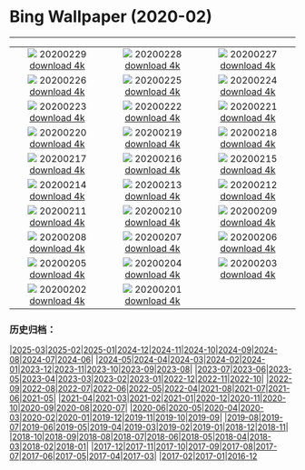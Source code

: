 # Bing Wallpaper (2020-02)
**************
| | | |
| :----: | :----: | :----: |
| ![](https://www.bing.com/th?id=OHR.FlowingClouds_ZH-CN0721854476_1920x1080.jpg) 20200229 [download 4k](https://www.bing.com/th?id=OHR.FlowingClouds_ZH-CN0721854476_UHD.jpg) | ![](https://www.bing.com/th?id=OHR.WallaceFF_ZH-CN0633742587_1920x1080.jpg) 20200228 [download 4k](https://www.bing.com/th?id=OHR.WallaceFF_ZH-CN0633742587_UHD.jpg) | ![](https://www.bing.com/th?id=OHR.OtterCreekVT_ZH-CN0564511657_1920x1080.jpg) 20200227 [download 4k](https://www.bing.com/th?id=OHR.OtterCreekVT_ZH-CN0564511657_UHD.jpg) |
| ![](https://www.bing.com/th?id=OHR.PBWhaleBones_ZH-CN5771331489_1920x1080.jpg) 20200226 [download 4k](https://www.bing.com/th?id=OHR.PBWhaleBones_ZH-CN5771331489_UHD.jpg) | ![](https://www.bing.com/th?id=OHR.AcadiaSunrise_ZH-CN5619713848_1920x1080.jpg) 20200225 [download 4k](https://www.bing.com/th?id=OHR.AcadiaSunrise_ZH-CN5619713848_UHD.jpg) | ![](https://www.bing.com/th?id=OHR.MundoFalls_ZH-CN5545236650_1920x1080.jpg) 20200224 [download 4k](https://www.bing.com/th?id=OHR.MundoFalls_ZH-CN5545236650_UHD.jpg) |
| ![](https://www.bing.com/th?id=OHR.Windhorses_ZH-CN5349922758_1920x1080.jpg) 20200223 [download 4k](https://www.bing.com/th?id=OHR.Windhorses_ZH-CN5349922758_UHD.jpg) | ![](https://www.bing.com/th?id=OHR.LakeGullMN_ZH-CN5281494536_1920x1080.jpg) 20200222 [download 4k](https://www.bing.com/th?id=OHR.LakeGullMN_ZH-CN5281494536_UHD.jpg) | ![](https://www.bing.com/th?id=OHR.MalhamStars_ZH-CN4163177154_1920x1080.jpg) 20200221 [download 4k](https://www.bing.com/th?id=OHR.MalhamStars_ZH-CN4163177154_UHD.jpg) |
| ![](https://www.bing.com/th?id=OHR.UffingStaffelseeWinter_ZH-CN4001263375_1920x1080.jpg) 20200220 [download 4k](https://www.bing.com/th?id=OHR.UffingStaffelseeWinter_ZH-CN4001263375_UHD.jpg) | ![](https://www.bing.com/th?id=OHR.CloudsPelmo_ZH-CN3713829654_1920x1080.jpg) 20200219 [download 4k](https://www.bing.com/th?id=OHR.CloudsPelmo_ZH-CN3713829654_UHD.jpg) | ![](https://www.bing.com/th?id=OHR.WanderingAlbatross_ZH-CN3609426361_1920x1080.jpg) 20200218 [download 4k](https://www.bing.com/th?id=OHR.WanderingAlbatross_ZH-CN3609426361_UHD.jpg) |
| ![](https://www.bing.com/th?id=OHR.PlutoCrescent_ZH-CN3538488331_1920x1080.jpg) 20200217 [download 4k](https://www.bing.com/th?id=OHR.PlutoCrescent_ZH-CN3538488331_UHD.jpg) | ![](https://www.bing.com/th?id=OHR.PineconesSwap_ZH-CN3478765581_1920x1080.jpg) 20200216 [download 4k](https://www.bing.com/th?id=OHR.PineconesSwap_ZH-CN3478765581_UHD.jpg) | ![](https://www.bing.com/th?id=OHR.TaikanCrane_ZH-CN3416122324_1920x1080.jpg) 20200215 [download 4k](https://www.bing.com/th?id=OHR.TaikanCrane_ZH-CN3416122324_UHD.jpg) |
| ![](https://www.bing.com/th?id=OHR.HumpbackHerring_ZH-CN2868885675_1920x1080.jpg) 20200214 [download 4k](https://www.bing.com/th?id=OHR.HumpbackHerring_ZH-CN2868885675_UHD.jpg) | ![](https://www.bing.com/th?id=OHR.CorsicaHeart_ZH-CN2795615037_1920x1080.jpg) 20200213 [download 4k](https://www.bing.com/th?id=OHR.CorsicaHeart_ZH-CN2795615037_UHD.jpg) | ![](https://www.bing.com/th?id=OHR.AbiquaFalls_ZH-CN2781539758_1920x1080.jpg) 20200212 [download 4k](https://www.bing.com/th?id=OHR.AbiquaFalls_ZH-CN2781539758_UHD.jpg) |
| ![](https://www.bing.com/th?id=OHR.PinzonIslandTortoise_ZH-CN2697727225_1920x1080.jpg) 20200211 [download 4k](https://www.bing.com/th?id=OHR.PinzonIslandTortoise_ZH-CN2697727225_UHD.jpg) | ![](https://www.bing.com/th?id=OHR.BrightonJetty_ZH-CN1526526038_1920x1080.jpg) 20200210 [download 4k](https://www.bing.com/th?id=OHR.BrightonJetty_ZH-CN1526526038_UHD.jpg) | ![](https://www.bing.com/th?id=OHR.ButterflyPair_ZH-CN9153450825_1920x1080.jpg) 20200209 [download 4k](https://www.bing.com/th?id=OHR.ButterflyPair_ZH-CN9153450825_UHD.jpg) |
| ![](https://www.bing.com/th?id=OHR.ArgaosRidge_ZH-CN1737206146_1920x1080.jpg) 20200208 [download 4k](https://www.bing.com/th?id=OHR.ArgaosRidge_ZH-CN1737206146_UHD.jpg) | ![](https://www.bing.com/th?id=OHR.Lanternfestival2020_ZH-CN9333703076_1920x1080.jpg) 20200207 [download 4k](https://www.bing.com/th?id=OHR.Lanternfestival2020_ZH-CN9333703076_UHD.jpg) | ![](https://www.bing.com/th?id=OHR.QuebecWinter_ZH-CN1626582820_1920x1080.jpg) 20200206 [download 4k](https://www.bing.com/th?id=OHR.QuebecWinter_ZH-CN1626582820_UHD.jpg) |
| ![](https://www.bing.com/th?id=OHR.SneezeSpring_ZH-CN1577114008_1920x1080.jpg) 20200205 [download 4k](https://www.bing.com/th?id=OHR.SneezeSpring_ZH-CN1577114008_UHD.jpg) | ![](https://www.bing.com/th?id=OHR.AlbertaBubbles_ZH-CN1528424173_1920x1080.jpg) 20200204 [download 4k](https://www.bing.com/th?id=OHR.AlbertaBubbles_ZH-CN1528424173_UHD.jpg) | ![](https://www.bing.com/th?id=OHR.LionRock_ZH-CN1466577021_1920x1080.jpg) 20200203 [download 4k](https://www.bing.com/th?id=OHR.LionRock_ZH-CN1466577021_UHD.jpg) |
| ![](https://www.bing.com/th?id=OHR.RapaNuiFestival_ZH-CN1417623441_1920x1080.jpg) 20200202 [download 4k](https://www.bing.com/th?id=OHR.RapaNuiFestival_ZH-CN1417623441_UHD.jpg) | ![](https://www.bing.com/th?id=OHR.MeerkatHuddle_ZH-CN1358126294_1920x1080.jpg) 20200201 [download 4k](https://www.bing.com/th?id=OHR.MeerkatHuddle_ZH-CN1358126294_UHD.jpg) |  |

### 历史归档：

|[2025-03](bing/2025-03/2025-03.md)|[2025-02](bing/2025-02/2025-02.md)|[2025-01](bing/2025-01/2025-01.md)|[2024-12](bing/2024-12/2024-12.md)|[2024-11](bing/2024-11/2024-11.md)|[2024-10](bing/2024-10/2024-10.md)|[2024-09](bing/2024-09/2024-09.md)|[2024-08](bing/2024-08/2024-08.md)|[2024-07](bing/2024-07/2024-07.md)|[2024-06](bing/2024-06/2024-06.md)|
|[2024-05](bing/2024-05/2024-05.md)|[2024-04](bing/2024-04/2024-04.md)|[2024-03](bing/2024-03/2024-03.md)|[2024-02](bing/2024-02/2024-02.md)|[2024-01](bing/2024-01/2024-01.md)|[2023-12](bing/2023-12/2023-12.md)|[2023-11](bing/2023-11/2023-11.md)|[2023-10](bing/2023-10/2023-10.md)|[2023-09](bing/2023-09/2023-09.md)|[2023-08](bing/2023-08/2023-08.md)|
|[2023-07](bing/2023-07/2023-07.md)|[2023-06](bing/2023-06/2023-06.md)|[2023-05](bing/2023-05/2023-05.md)|[2023-04](bing/2023-04/2023-04.md)|[2023-03](bing/2023-03/2023-03.md)|[2023-02](bing/2023-02/2023-02.md)|[2023-01](bing/2023-01/2023-01.md)|[2022-12](bing/2022-12/2022-12.md)|[2022-11](bing/2022-11/2022-11.md)|[2022-10](bing/2022-10/2022-10.md)|
|[2022-09](bing/2022-09/2022-09.md)|[2022-08](bing/2022-08/2022-08.md)|[2022-07](bing/2022-07/2022-07.md)|[2022-06](bing/2022-06/2022-06.md)|[2022-05](bing/2022-05/2022-05.md)|[2022-04](bing/2022-04/2022-04.md)|[2021-08](bing/2021-08/2021-08.md)|[2021-07](bing/2021-07/2021-07.md)|[2021-06](bing/2021-06/2021-06.md)|[2021-05](bing/2021-05/2021-05.md)|
|[2021-04](bing/2021-04/2021-04.md)|[2021-03](bing/2021-03/2021-03.md)|[2021-02](bing/2021-02/2021-02.md)|[2021-01](bing/2021-01/2021-01.md)|[2020-12](bing/2020-12/2020-12.md)|[2020-11](bing/2020-11/2020-11.md)|[2020-10](bing/2020-10/2020-10.md)|[2020-09](bing/2020-09/2020-09.md)|[2020-08](bing/2020-08/2020-08.md)|[2020-07](bing/2020-07/2020-07.md)|
|[2020-06](bing/2020-06/2020-06.md)|[2020-05](bing/2020-05/2020-05.md)|[2020-04](bing/2020-04/2020-04.md)|[2020-03](bing/2020-03/2020-03.md)|[2020-02](bing/2020-02/2020-02.md)|[2020-01](bing/2020-01/2020-01.md)|[2019-12](bing/2019-12/2019-12.md)|[2019-11](bing/2019-11/2019-11.md)|[2019-10](bing/2019-10/2019-10.md)|[2019-09](bing/2019-09/2019-09.md)|
|[2019-08](bing/2019-08/2019-08.md)|[2019-07](bing/2019-07/2019-07.md)|[2019-06](bing/2019-06/2019-06.md)|[2019-05](bing/2019-05/2019-05.md)|[2019-04](bing/2019-04/2019-04.md)|[2019-03](bing/2019-03/2019-03.md)|[2019-02](bing/2019-02/2019-02.md)|[2019-01](bing/2019-01/2019-01.md)|[2018-12](bing/2018-12/2018-12.md)|[2018-11](bing/2018-11/2018-11.md)|
|[2018-10](bing/2018-10/2018-10.md)|[2018-09](bing/2018-09/2018-09.md)|[2018-08](bing/2018-08/2018-08.md)|[2018-07](bing/2018-07/2018-07.md)|[2018-06](bing/2018-06/2018-06.md)|[2018-05](bing/2018-05/2018-05.md)|[2018-04](bing/2018-04/2018-04.md)|[2018-03](bing/2018-03/2018-03.md)|[2018-02](bing/2018-02/2018-02.md)|[2018-01](bing/2018-01/2018-01.md)|
|[2017-12](bing/2017-12/2017-12.md)|[2017-11](bing/2017-11/2017-11.md)|[2017-10](bing/2017-10/2017-10.md)|[2017-09](bing/2017-09/2017-09.md)|[2017-08](bing/2017-08/2017-08.md)|[2017-07](bing/2017-07/2017-07.md)|[2017-06](bing/2017-06/2017-06.md)|[2017-05](bing/2017-05/2017-05.md)|[2017-04](bing/2017-04/2017-04.md)|[2017-03](bing/2017-03/2017-03.md)|
|[2017-02](bing/2017-02/2017-02.md)|[2017-01](bing/2017-01/2017-01.md)|[2016-12](bing/2016-12/2016-12.md)